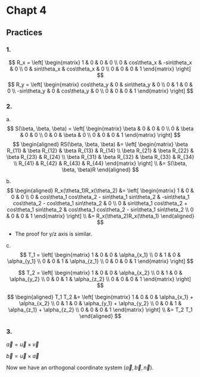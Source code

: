 # Chapt 4
## Practices
### 1.  
$$
R_x = \left[ 
\begin{matrix}
    1 & 0 & 0 & 0 \\
    0 & cos\theta_x & -sin\theta_x & 0 \\
    0 & sin\theta_x &  cos\theta_x & 0 \\
    0 & 0 & 0 & 1
\end{matrix}
\right] 
$$
$$
R_y = \left[ 
\begin{matrix}
     cos\theta_y & 0 & sin\theta_y & 0 \\
    0 & 1 & 0 & 0 \\
    -sin\theta_y & 0 & cos\theta_y & 0 \\
    0 & 0 & 0 & 1
\end{matrix}
\right] 
$$

### 2. 
a. 
$$
S(\beta, \beta, \beta) = \left[ 
\begin{matrix}
    \beta & 0 & 0 & 0 \\
    0 & \beta & 0 & 0 \\
    0 & 0 & \beta & 0 \\
    0 & 0 & 0 & 1
\end{matrix}
\right] 
$$
$$ 
\begin{aligned}
RS(\beta, \beta, \beta) &= \left[ 
\begin{matrix}
    \beta R_{11} & \beta R_{12} & \beta R_{13} & R_{14} \\
    \beta R_{21} & \beta R_{22} & \beta R_{23} & R_{24} \\
    \beta R_{31} & \beta R_{32} & \beta R_{33} & R_{34} \\
    R_{41} & R_{42} & R_{43} & R_{44} 
\end{matrix}
\right] \\
&= S(\beta, \beta, \beta)R
\end{aligned} 
$$

b. 
$$
\begin{aligned}
R_x(\theta_1)R_x(\theta_2) &= \left[ 
\begin{matrix}
    1 & 0 & 0 & 0 \\
    0 & cos\theta_1 cos\theta_2 - sin\theta_1 sin\theta_2 & -sin\theta_1 cos\theta_2 - cos\theta_1 sin\theta_2 & 0 \\
    0 & sin\theta_1 cos\theta_2 + cos\theta_1 sin\theta_2 & cos\theta_1 cos\theta_2 - sin\theta_1 sin\theta_2 \\
    0 & 0 & 0 & 1
\end{matrix}
\right] \\
&= R_x(\theta_2)R_x(\theta_1)
\end{aligned}
$$
* The proof for y/z axis is similar.

c. 
$$
T_1 = \left[ 
\begin{matrix}
    1 & 0 & 0 & \alpha_{x_1} \\
    0 & 1 & 0 & \alpha_{y_1} \\
    0 & 0 & 1 & \alpha_{z_1} \\
    0 & 0 & 0 & 1
\end{matrix}
\right] 
$$

$$
T_2 = \left[ 
\begin{matrix}
    1 & 0 & 0 & \alpha_{x_2} \\
    0 & 1 & 0 & \alpha_{y_2} \\
    0 & 0 & 1 & \alpha_{z_2} \\
    0 & 0 & 0 & 1
\end{matrix}
\right] 
$$

$$
\begin{aligned}
T_1 T_2 &= \left[ 
\begin{matrix}
    1 & 0 & 0 & \alpha_{x_1} + \alpha_{x_2} \\
    0 & 1 & 0 & \alpha_{y_1} + \alpha_{y_2} \\
    0 & 0 & 1 & \alpha_{z_1} + \alpha_{z_2} \\
    0 & 0 & 0 & 1
\end{matrix}
\right] \\
&= T_2 T_1
\end{aligned}
$$

### 3. 
$\vec a = \vec u \times \vec v$

$\vec b = \vec u \times \vec a$

Now we have an orthogonal coordinate system $(\vec a, \vec b, \vec n)$.
